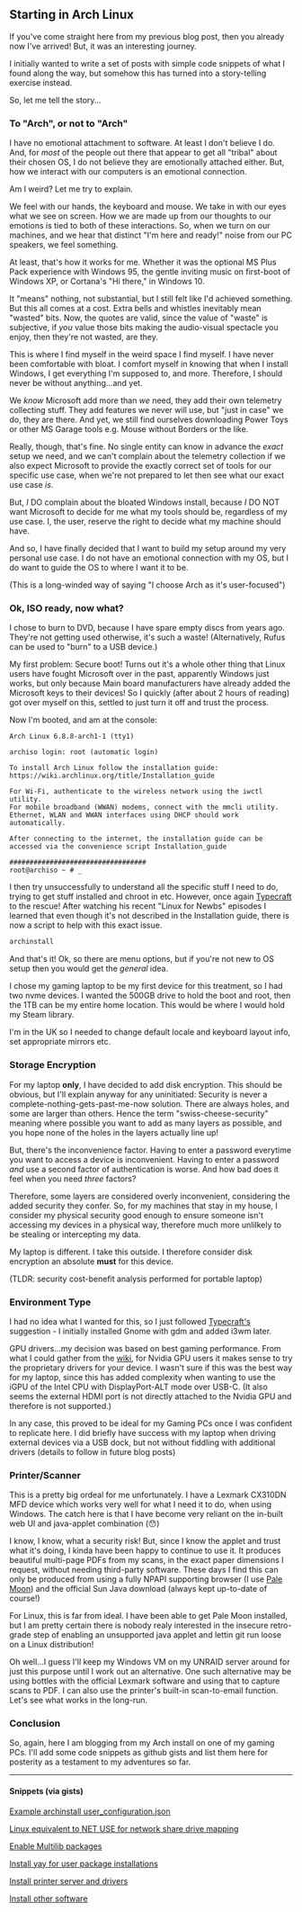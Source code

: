 ## Starting in Arch Linux

If you've come straight here from my previous blog post, then you already now I've arrived! But, it was an interesting journey.

I initially wanted to write a set of posts with simple code snippets of what I found along the way, but somehow this has turned into a story-telling exercise instead.

So, let me tell the story...

### To "Arch", or not to "Arch"

I have no emotional attachment to software. At least I don't believe I do. And, for _most_ of the people out there that appear to get all "tribal" about their chosen OS, I do not believe they are emotionally attached either. But, how we interact with our computers is an emotional connection.

Am I weird? Let me try to explain.

We feel with our hands, the keyboard and mouse. We take in with our eyes what we see on screen. How we are made up from our thoughts to our emotions is tied to both of these interactions. So, when we turn on our machines, and we hear that distinct "I'm here and ready!" noise from our PC speakers, we feel something.

At least, that's how it works for me. Whether it was the optional MS Plus Pack experience with Windows 95, the gentle inviting music on first-boot of Windows XP, or Cortana's "Hi there," in Windows 10.

It "means" nothing, not substantial, but I still felt like I'd achieved something. But this all comes at a cost. Extra bells and whistles inevitably mean "wasted" bits. Now, the quotes are valid, since the value of "waste" is subjective, if _you_ value those bits making the audio-visual spectacle you enjoy, then they're not wasted, are they.

This is where I find myself in the weird space I find myself. I have never been comfortable with bloat. I comfort myself in knowing that when I install Windows, I get everything I'm supposed to, and more. Therefore, I should never be without anything...and yet.

We _know_ Microsoft add more than _we_ need, they add their own telemetry collecting stuff. They add features we never will use, but "just in case" we do, they are there. And yet, we still find ourselves downloading Power Toys or other MS Garage tools e.g. Mouse without Borders or the like.

Really, though, that's fine. No single entity can know in advance the _exact_ setup we need, and we can't complain about the telemetry collection if we also expect Microsoft to provide the exactly correct set of tools for our specific use case, when we're not prepared to let then see what our exact use case _is_.

But, _I_ DO complain about the bloated Windows install, because _I_ DO NOT want Microsoft to decide for me what my tools should be, regardless of my use case. I, the user, reserve the right to decide what my machine should have.

And so, I have finally decided that I want to build my setup around my very personal use case. I do not have an emotional connection with my OS, but I do want to guide the OS to where I want it to be.

(This is a long-winded way of saying "I choose Arch as it's user-focused")

### Ok, ISO ready, now what?

I chose to burn to DVD, because I have spare empty discs from years ago. They're not getting used otherwise, it's such a waste! (Alternatively, Rufus can be used to "burn" to a USB device.)

My first problem: Secure boot! Turns out it's a whole other thing that Linux users have fought Microsoft over in the past, apparently Windows just works, but only because Main board manufacturers have already added the Microsoft keys to their devices! So I quickly (after about 2 hours of reading) got over myself on this, settled to just turn it off and trust the process.

Now I'm booted, and am at the console:

```none
Arch Linux 6.8.8-arch1-1 (tty1)

archiso login: root (automatic login)

To install Arch Linux follow the installation guide:
https://wiki.archlinux.org/title/Installation_guide

For Wi-Fi, authenticate to the wireless network using the iwctl utility.
For mobile broadband (WWAN) modems, connect with the mmcli utility.
Ethernet, WLAN and WWAN interfaces using DHCP should work automatically.

After connecting to the internet, the installation guide can be accessed via the convenience script Installation_guide

##################################
root@archiso ~ # _
```

I then try unsuccessfully to understand all the specific stuff I need to do, trying to get stuff installed and chroot in etc. However, once again [Typecraft](https://www.youtube.com/@typecraft_dev) to the rescue! After watching his recent "Linux for Newbs" episodes I learned that even though it's not described in the Installation guide, there is now a script to help with this exact issue.

```bash
archinstall
```

And that's it! Ok, so there are menu options, but if you're not new to OS setup then you would get the _general_ idea.

I chose my gaming laptop to be my first device for this treatment, so I had two nvme devices. I wanted the 500GB drive to hold the boot and root, then the 1TB can be my entire home location. This would be where I would hold my Steam library.

I'm in the UK so I needed to change default locale and keyboard layout info, set appropriate mirrors etc.

### Storage Encryption

For my laptop __only__, I have decided to add disk encryption. This should be obvious, but I'll explain anyway for any uninitiated: Security is never a complete-nothing-gets-past-me-now solution. There are always holes, and some are larger than others. Hence the term "swiss-cheese-security" meaning where possible you want to add as many layers as possible, and you hope none of the holes in the layers actually line up! 

But, there's the inconvenience factor. Having to enter a password everytime you want to access a device is inconvenient. Having to enter a password _and_ use a second factor of authentication is worse. And how bad does it feel when you need _three_ factors?

Therefore, some layers are considered overly inconvenient, considering the added security they confer. So, for my machines that stay in my house, I consider my physical security good enough to ensure someone isn't accessing my devices in a physical way, therefore much more unlilkely to be stealing or intercepting my data.

My laptop is different. I take this outside. I therefore consider disk encryption an absolute __must__ for this device.

(TLDR: security cost-benefit analysis performed for portable laptop)

### Environment Type

I had no idea what I wanted for this, so I just followed [Typecraft's](https://www.youtube.com/@typecraft_dev) suggestion - I initially installed Gnome with gdm and added i3wm later.

GPU drivers...my decision was based on best gaming performance. From what I could gather from the [wiki](https://wiki.archlinux.org/title/NVIDIA), for Nvidia GPU users it makes sense to try the proprietary drivers for your device. I wasn't sure if this was the best way for my laptop, since this has added complexity when wanting to use the iGPU of the Intel CPU with DisplayPort-ALT mode over USB-C. (It also seems the external HDMI port is not directly attached to the Nvidia GPU and therefore is not supported.)

In any case, this proved to be ideal for my Gaming PCs once I was confident to replicate here. I did briefly have success with my laptop when driving external devices via a USB dock, but not without fiddling with additional drivers (details to follow in future blog posts)

### Printer/Scanner

This is a pretty big ordeal for me unfortunately. I have a Lexmark CX310DN MFD device which works very well for what I need it to do, when using Windows. The catch here is that I have become very reliant on the in-built web UI and java-applet combination (😯)

I know, I know, what a security risk! But, since I know the applet and trust what it's doing, I kinda have been happy to continue to use it. It produces beautiful multi-page PDFs from my scans, in the exact paper dimensions I request, without needing third-party software. These days I find this can only be produced from using a fully NPAPI supporting browser (I use [Pale Moon](https://www.palemoon.org/)) and the official Sun Java download (always kept up-to-date of course!)

For Linux, this is far from ideal. I have been able to get Pale Moon installed, but I am pretty certain there is nobody realy interested in the insecure retro-grade step of enabling an unsupported java applet and lettin git run loose on a Linux distribution!

Oh well...I guess I'll keep my Windows VM on my UNRAID server around for just this purpose until I work out an alternative. One such alternative may be using bottles with the official Lexmark software and using that to capture scans to PDF. I can also use the printer's built-in scan-to-email function. Let's see what works in the long-run.

### Conclusion

So, again, here I am blogging from my Arch install on one of my gaming PCs. I'll add some code snippets as github gists and list them here for posterity as a testament to my adventures so far.

---

#### Snippets (via gists)

[Example archinstall user_configuration.json](https://gist.github.com/dmonlineuk/46b6dd626f09d5dcf9f0803679d66227)

[Linux equivalent to NET USE for network share drive mapping](https://gist.github.com/dmonlineuk/f921a0836297a3401ac38ba90cf2760b)

[Enable Multilib packages](https://gist.github.com/dmonlineuk/1fd3820dff2df328aec28bbbe2a95b37)

[Install yay for user package installations](https://gist.github.com/dmonlineuk/f5a2787b04075960aab40bf9a26b909c)

[Install printer server and drivers](https://gist.github.com/dmonlineuk/f10f837d1ebe5da170246830d1d46dfa)

[Install other software](https://gist.github.com/dmonlineuk/399937da3c2da47f62733febafafdea1)